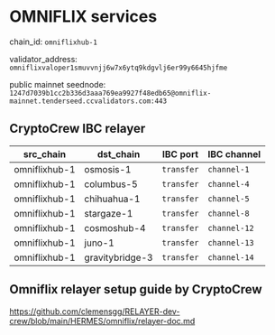 # OMNIFLIX services

chain_id: `omniflixhub-1`

validator_address: `omniflixvaloper1smuvvnjj6w7x6ytq9kdgvlj6er99y6645hjfme`

public mainnet seednode: `1247d7039b1cc2b336d3aaa769ea9927f48edb65@omniflix-mainnet.tenderseed.ccvalidators.com:443`

## CryptoCrew IBC relayer

| src_chain | dst_chain | IBC port | IBC channel |    
| --------------- | --------------- | ------------ | -------------- |
| omniflixhub-1 | osmosis-1 | `transfer` | `channel-1` | 
| omniflixhub-1 | columbus-5 | `transfer` | `channel-4` | 
| omniflixhub-1 | chihuahua-1 | `transfer` | `channel-5` | 
| omniflixhub-1 | stargaze-1 | `transfer` | `channel-8` | 
| omniflixhub-1 | cosmoshub-4 | `transfer` | `channel-12` | 
| omniflixhub-1 | juno-1 | `transfer` | `channel-13` | 
| omniflixhub-1 | gravitybridge-3 | `transfer` | `channel-14` | 

## Omniflix relayer setup guide by CryptoCrew

https://github.com/clemensgg/RELAYER-dev-crew/blob/main/HERMES/omniflix/relayer-doc.md
